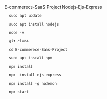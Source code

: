 E-commerece-SaaS-Project
Nodejs-Ejs-Express


      sudo apt update
      
      sudo apt install nodejs
      
      node -v

      git clone

      cd E-commerece-Saas-Project

      sudo apt install npm
      
      npm install
      
      npm  install ejs express
      
      npm install -g nodemon
      
      npm start
